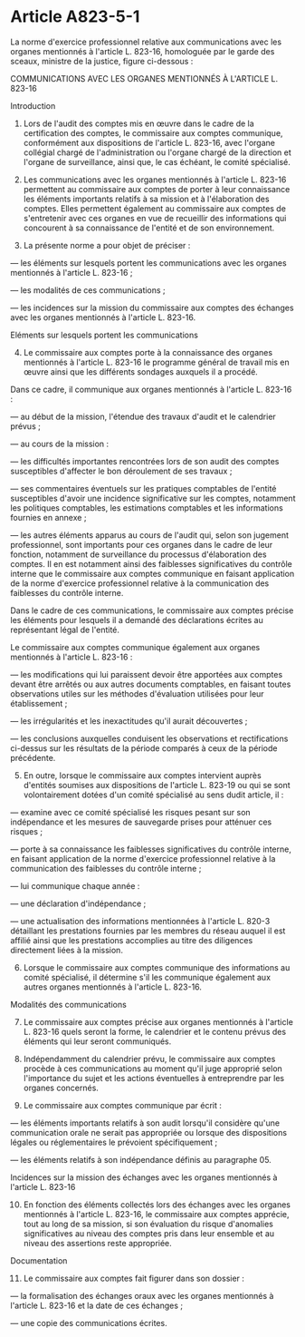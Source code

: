 # Article A823-5-1

La norme d'exercice professionnel relative aux communications avec les organes mentionnés à l'article L. 823-16, homologuée par le garde des sceaux, ministre de la justice, figure ci-dessous :

COMMUNICATIONS AVEC LES ORGANES MENTIONNÉS À L'ARTICLE L. 823-16

Introduction

1. Lors de l'audit des comptes mis en œuvre dans le cadre de la certification des comptes, le commissaire aux comptes communique, conformément aux dispositions de l'article L. 823-16, avec l'organe collégial chargé de l'administration ou l'organe chargé de la direction et l'organe de surveillance, ainsi que, le cas échéant, le comité spécialisé.

2. Les communications avec les organes mentionnés à l'article L. 823-16 permettent au commissaire aux comptes de porter à leur connaissance les éléments importants relatifs à sa mission et à l'élaboration des comptes. Elles permettent également au commissaire aux comptes de s'entretenir avec ces organes en vue de recueillir des informations qui concourent à sa connaissance de l'entité et de son environnement.

3. La présente norme a pour objet de préciser :

― les éléments sur lesquels portent les communications avec les organes mentionnés à l'article L. 823-16 ;

― les modalités de ces communications ;

― les incidences sur la mission du commissaire aux comptes des échanges avec les organes mentionnés à l'article L. 823-16.

Eléments sur lesquels portent les communications

4. Le commissaire aux comptes porte à la connaissance des organes mentionnés à l'article L. 823-16 le programme général de travail mis en œuvre ainsi que les différents sondages auxquels il a procédé.

Dans ce cadre, il communique aux organes mentionnés à l'article L. 823-16 :

― au début de la mission, l'étendue des travaux d'audit et le calendrier prévus ;

― au cours de la mission :

― les difficultés importantes rencontrées lors de son audit des comptes susceptibles d'affecter le bon déroulement de ses travaux ;

― ses commentaires éventuels sur les pratiques comptables de l'entité susceptibles d'avoir une incidence significative sur les comptes, notamment les politiques comptables, les estimations comptables et les informations fournies en annexe ;

― les autres éléments apparus au cours de l'audit qui, selon son jugement professionnel, sont importants pour ces organes dans le cadre de leur fonction, notamment de surveillance du processus d'élaboration des comptes. Il en est notamment ainsi des faiblesses significatives du contrôle interne que le commissaire aux comptes communique en faisant application de la norme d'exercice professionnel relative à la communication des faiblesses du contrôle interne.

Dans le cadre de ces communications, le commissaire aux comptes précise les éléments pour lesquels il a demandé des déclarations écrites au représentant légal de l'entité.

Le commissaire aux comptes communique également aux organes mentionnés à l'article L. 823-16 :

― les modifications qui lui paraissent devoir être apportées aux comptes devant être arrêtés ou aux autres documents comptables, en faisant toutes observations utiles sur les méthodes d'évaluation utilisées pour leur établissement ;

― les irrégularités et les inexactitudes qu'il aurait découvertes ;

― les conclusions auxquelles conduisent les observations et rectifications ci-dessus sur les résultats de la période comparés à ceux de la période précédente.

5. En outre, lorsque le commissaire aux comptes intervient auprès d'entités soumises aux dispositions de l'article L. 823-19 ou qui se sont volontairement dotées d'un comité spécialisé au sens dudit article, il :

― examine avec ce comité spécialisé les risques pesant sur son indépendance et les mesures de sauvegarde prises pour atténuer ces risques ;

― porte à sa connaissance les faiblesses significatives du contrôle interne, en faisant application de la norme d'exercice professionnel relative à la communication des faiblesses du contrôle interne ;

― lui communique chaque année :

― une déclaration d'indépendance ;

― une actualisation des informations mentionnées à l'article L. 820-3 détaillant les prestations fournies par les membres du réseau auquel il est affilié ainsi que les prestations accomplies au titre des diligences directement liées à la mission.

6. Lorsque le commissaire aux comptes communique des informations au comité spécialisé, il détermine s'il les communique également aux autres organes mentionnés à l'article L. 823-16.

Modalités des communications

7. Le commissaire aux comptes précise aux organes mentionnés à l'article L. 823-16 quels seront la forme, le calendrier et le contenu prévus des éléments qui leur seront communiqués.

8. Indépendamment du calendrier prévu, le commissaire aux comptes procède à ces communications au moment qu'il juge approprié selon l'importance du sujet et les actions éventuelles à entreprendre par les organes concernés.

9. Le commissaire aux comptes communique par écrit :

― les éléments importants relatifs à son audit lorsqu'il considère qu'une communication orale ne serait pas appropriée ou lorsque des dispositions légales ou réglementaires le prévoient spécifiquement ;

― les éléments relatifs à son indépendance définis au paragraphe 05.

Incidences sur la mission des échanges avec les organes mentionnés à l'article L. 823-16

10. En fonction des éléments collectés lors des échanges avec les organes mentionnés à l'article L. 823-16, le commissaire aux comptes apprécie, tout au long de sa mission, si son évaluation du risque d'anomalies significatives au niveau des comptes pris dans leur ensemble et au niveau des assertions reste appropriée.

Documentation

11. Le commissaire aux comptes fait figurer dans son dossier :

― la formalisation des échanges oraux avec les organes mentionnés à l'article L. 823-16 et la date de ces échanges ;

― une copie des communications écrites.
